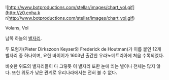 ![http://www.botproductions.com/stellar/images/chart_vol.gif](http://z0.enha.k
r/http://www.botproductions.com/stellar/images/chart_vol.gif)

Volans, Vol  

남쪽 하늘의 [별자리](%EB%B3%84%EC%9E%90%EB%A6%AC.md).

두 모험가(Pieter Dirkszoon Keyser와 Frederick de Houtman)가 이름 붙인 12개 별자리 중 하나이며, 요한
바이어가 1603년 출간한 우라노메트리아에 처음 수록되었다.  

비슷한 위도의 별자리들이 다 그렇듯 이 별자리 또한 눈에 띄는 별이나 천체는 많지 않다. 또한 위도가 낮은 관계로 우리나라에서는 전혀 볼 수
없다.  

